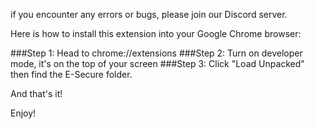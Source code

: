 

if you encounter any errors or bugs, please join our Discord server.

Here is how to install this extension into your Google Chrome browser:

###Step 1: Head to chrome://extensions
###Step 2: Turn on developer mode, it's on the top of your screen
###Step 3: Click "Load Unpacked" then find the E-Secure folder.

And that's it!

Enjoy!
